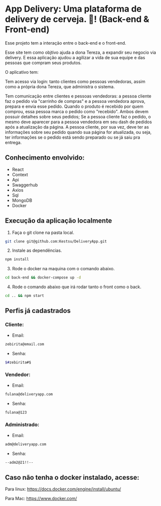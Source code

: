 # App Delivery: Uma plataforma de delivery de cerveja. 🍻! (Back-end & Front-end)

Esse projeto tem a interação entre o back-end e o front-end.

Esse site tem como objtivo ajuda a dona Tereza, a expandir seu negocio via delivery. E essa aplicação ajudou a agilizar a vida de sua equipe e das pessoas que compram seus produtos.

O aplicativo tem:

Tem acesso via login: tanto clientes como pessoas vendedoras, assim como a própria dona Tereza, que administra o sistema.

Tem comunicação entre clientes e pessoas vendedoras: a pessoa cliente faz o pedido via "carrinho de compras" e a pessoa vendedora aprova, prepara e envia esse pedido. Quando o produto é recebido por quem comprou, essa pessoa marca o pedido como "recebido". Ambos devem possuir detalhes sobre seus pedidos;
Se a pessoa cliente faz o pedido, o mesmo deve aparecer para a pessoa vendedora em seu dash de pedidos após a atualização da página. A pessoa cliente, por sua vez, deve ter as informações sobre seu pedido quando sua página for atualizada, ou seja, ter informações se o pedido está sendo preparado ou se já saiu pra entrega.

## Conhecimento envolvido: 

- React
- Context
- Api
- Swaggerhub
- Axios
- Sql
- MongoDB
- Docker

## Execução da aplicação localmente

1. Faça o git clone na pasta local.

```bash
git clone git@github.com:Kestsu/DeliveryApp.git
```

2. Instale as dependências.

```bash
npm install
```

3. Rode o docker na maquina com o comando abaixo.

```bash
cd back-end && docker-compose up -d
```

4. Rode o comando abaixo que irá rodar tanto o front como o back.

```bash
cd .. && npm start
```


## Perfis já cadastrados

### Cliente:
- Email:
```bash
zebirita@email.com
```
- Senha:
```bash
$#zebirita#$
```
### Vendedor:
- Email:
```bash
fulana@deliveryapp.com
```
- Senha:
```bash
fulana@123
```
### Administrado:
- Email:
```bash
adm@deliveryapp.com
```
- Senha:
```bash
--adm2@21!!--
```

## Caso não tenha o docker instalado, acesse:

Para linux:
https://docs.docker.com/engine/install/ubuntu/

Para Mac:
https://www.docker.com/

